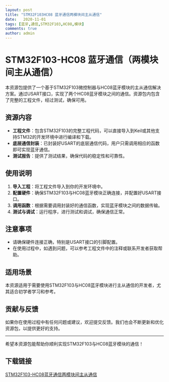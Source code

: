 ```yaml
---
layout: post
title: "STM32F103HC08 蓝牙通信两模块间主从通信"
date:   2020-11-01
tags: [蓝牙,通信,STM32F103,HC08,模块]
comments: true
author: admin
---
```

# STM32F103-HC08 蓝牙通信（两模块间主从通信）

本资源包提供了一个基于STM32F103微控制器与HC08蓝牙模块的主从通信解决方案。通过USART接口，实现了两个HC08蓝牙模块之间的通信。资源包内包含了完整的工程文件，经过测试，确保可用。

## 资源内容

- **工程文件**：包含STM32F103的完整工程代码，可以直接导入到Keil或其他支持STM32的开发环境中进行编译和下载。
- **底层通信封装**：已封装好USART的底层通信代码，用户只需调用相应的函数即可实现蓝牙通信。
- **测试报告**：提供了测试结果，确保代码的稳定性和可靠性。

## 使用说明

1. **导入工程**：将工程文件导入到你的开发环境中。
2. **配置硬件**：确保STM32F103与HC08蓝牙模块正确连接，并配置好USART接口。
3. **调用函数**：根据需要调用封装好的通信函数，实现蓝牙模块之间的数据传输。
4. **测试与调试**：运行程序，进行测试和调试，确保通信正常。

## 注意事项

- 请确保硬件连接正确，特别是USART接口的引脚配置。
- 在使用过程中，如遇到问题，可以参考工程文件中的注释或联系开发者获取帮助。

## 适用场景

本资源适用于需要使用STM32F103与HC08蓝牙模块进行主从通信的开发者，尤其适合初学者学习和参考。

## 贡献与反馈

如果你在使用过程中有任何问题或建议，欢迎提交反馈。我们也会不断更新和优化资源包，以提供更好的支持。

---

希望本资源包能帮助你顺利实现STM32F103与HC08蓝牙模块的通信！

## 下载链接

[STM32F103-HC08蓝牙通信两模块间主从通信](https://pan.quark.cn/s/82643259ad57)
